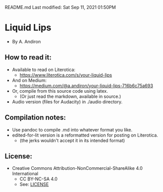 README.md
Last modified: Sat Sep 11, 2021  01:50PM

# Liquid Lips
* By A. Andiron

## How to read it:
* Available to read on Literotica:
	* https://www.literotica.com/s/your-liquid-lips
* And on Medium:
	* https://medium.com/@a.andiron/your-liquid-lips-716b6c75a693
* Or, compile from this source code using latex.
	* (Or just read the markdown, available in source.) 
* Audio version (files for Audacity) in ./audio directory.

## Compilation notes:
* Use pandoc to compile .md into whatever format you like.
* edited-for-lit version is a reformatted version for posting on Literotica.
	* (the jerks wouldn't accept it in its intended format) 

## License:
* Creative Commons Attribution-NonCommercial-ShareAlike 4.0 International
	* CC BY-NC-SA 4.0
	* See: [LICENSE](./LICENSE)


